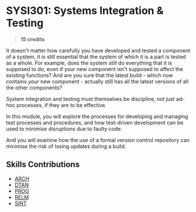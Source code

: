 # SYSI301:  Systems Integration & Testing

> **15 credits**

It doesn't matter how carefully you have developed and tested a component of a system, it is still essential that the system of which it is a part is tested as a whole.  For example, does the system still do everything that it is supposed to do, even if your new component isn't supposed to affect the existing functions?  And are you sure that the latest build - which now contains _your_ new component - actually still has all the latest versions of all the other components?

System integration and testing must themselves be discipline, not just ad-hoc processes, if they are to be effective.

In this module, you will explore the processes for developing and managing test processes and procedures, and how test-driven development can be used to minimise disruptions due to faulty code.  

And you will examine how the use of a formal version control repository can minimise the risk of losing updates during a build.


## Skills Contributions

- [ARCH](../skills/arch.md)
- [DTAN](../skills/dtan.md)
- [PROG](../skills/prog.md)
- [RELM](../skills/relm.md)
- [SINT](../skills/sint.md)
